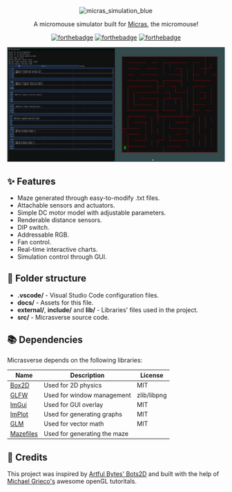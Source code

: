 
<div align="center" >

![micras_simulation_blue](https://github.com/Team-Micras/micras_simulation/assets/62271285/655d90d7-ae21-47df-b6ab-64d46ef4a559)

A micromouse simulator built for [Micras](https://github.com/Team-Micras/), the micromouse!

[![forthebadge](https://forthebadge.com/images/badges/made-with-c-plus-plus.svg)](https://forthebadge.com)
[![forthebadge](https://forthebadge.com/images/badges/built-with-grammas-recipe.svg)](https://forthebadge.com)
[![forthebadge](https://forthebadge.com/images/badges/60-percent-of-the-time-works-every-time.svg)](https://forthebadge.com)

</div align="center">

![Animated example of simulation with Micras going forward, then back, and then turning around its center. The GIF shows charts plotting motors' electrical current, motor's angular velocity, Micras' angular velocity, Micras' linear velocity, Micras' angular position, and distance sensors' readings](./docs/assets/Micrasverse%202025-01-14%2023-17-55.gif)


## ✨ Features
- Maze generated through easy-to-modify .txt files.
- Attachable sensors and actuators.
- Simple DC motor model with adjustable parameters.
- Renderable distance sensors.
- DIP switch.
- Addressable RGB.
- Fan control.
- Real-time interactive charts.
- Simulation control through GUI.


## 📁 Folder structure

- **.vscode/** - Visual Studio Code configuration files.
- **docs/** - Assets for this file.
- **external/**, **include/** and **lib/** - Libraries' files used in the project.
- **src/** - Micrasverse source code.


## 📚 Dependencies
Micrasverse depends on the following libraries:

| Name  | Description                     | License     |
| ------| --------------------------------| ------------|
| [Box2D](https://github.com/erincatto/box2d) | Used for 2D physics          | MIT         |
| [GLFW](https://www.glfw.org/)  | Used for window management   | zlib/libpng |
| [ImGui](https://github.com/ocornut/imgui) | Used for GUI overlay         | MIT         |
| [ImPlot](https://github.com/epezent/implot) | Used for generating graphs         | MIT         |
| [GLM](https://github.com/g-truc/glm)   | Used for vector math | MIT         |
| [Mazefiles](https://github.com/micromouseonline/mazefiles)   | Used for generating the maze |          |

## 🙏 Credits
This project was inspired by [Artful Bytes' Bots2D](https://github.com/artfulbytes/bots2d) and built with the help of [Michael Grieco's](https://www.youtube.com/@MichaelGrieco) awesome openGL tutoritals.
